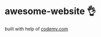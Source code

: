 # awesome-website :ok_hand:                                                                                        
built with help of <a href="http://johnelder.com/">codemy.com</a>
